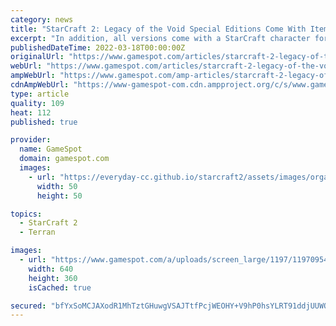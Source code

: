 ```yaml
---
category: news
title: "StarCraft 2: Legacy of the Void Special Editions Come With Items for Other Games"
excerpt: "In addition, all versions come with a StarCraft character for Heroes of the Storm to be announced later. Preorders for the standard, Deluxe, and Collector's Editions are open now. The Standard ..."
publishedDateTime: 2022-03-18T00:00:00Z
originalUrl: "https://www.gamespot.com/articles/starcraft-2-legacy-of-the-void-special-editions-co/1100-6428926/"
webUrl: "https://www.gamespot.com/articles/starcraft-2-legacy-of-the-void-special-editions-co/1100-6428926/"
ampWebUrl: "https://www.gamespot.com/amp-articles/starcraft-2-legacy-of-the-void-special-editions-co/1100-6428926/"
cdnAmpWebUrl: "https://www-gamespot-com.cdn.ampproject.org/c/s/www.gamespot.com/amp-articles/starcraft-2-legacy-of-the-void-special-editions-co/1100-6428926/"
type: article
quality: 109
heat: 112
published: true

provider:
  name: GameSpot
  domain: gamespot.com
  images:
    - url: "https://everyday-cc.github.io/starcraft2/assets/images/organizations/gamespot.com-50x50.jpg"
      width: 50
      height: 50

topics:
  - StarCraft 2
  - Terran

images:
  - url: "https://www.gamespot.com/a/uploads/screen_large/1197/11970954/2888805-e32015-youtube--video-template.jpg"
    width: 640
    height: 360
    isCached: true

secured: "bfYxSoMCJAXodR1MhTztGHuwgVSAJTtfPcjWEOHY+V9hP0hsYLRT91ddjUUWOLerAh+dVJFpdUYAN21+lauTeYXumcoALeVREIPRkfaUJiyLvdwIXdV8SxuusRK4yIJH0tbZpO3gXgiHr27KFEhTyREbcWgeNLKVl9oOrkrs7P6Qs2vM/MGnrbgSACYMcZYjvkEq3njE9a4DKn44Zo4Q6Ghz3CpjRKh++qd+xrjp1lyt+adhoSIHD3DTqo0x3gNOx4LfKkKS91Vg5DT3gYbv5T8WpwKNYEd5ivYwB28HOS8GyxASteahY1RoqWwt1d4s/zlvR3/u2wBQ3DpFBUoNsXhrkRwInt5IFLsB0sQ5XxA=;sii06Itbga3Jq2tZGEgWqQ=="
---
```


